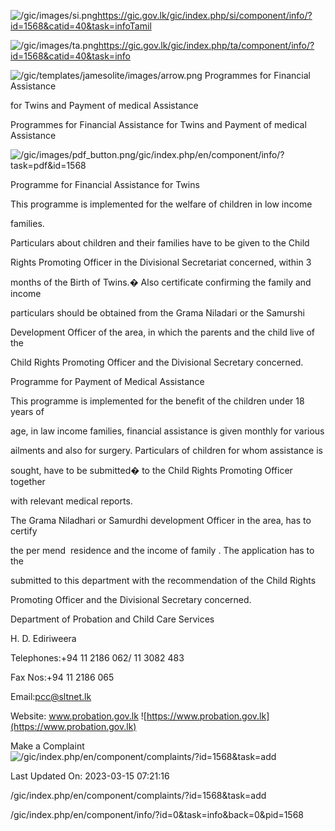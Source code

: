 <!-- Source: https://gic.gov.lk/gic/index.php/en/component/info/?id=1568&catid=40&task=info -->

![/gic/images/si.png](/gic/images/si.png)https://gic.gov.lk/gic/index.php/si/component/info/?id=1568&catid=40&task=infoTamil

![/gic/images/ta.png](/gic/images/ta.png)https://gic.gov.lk/gic/index.php/ta/component/info/?id=1568&catid=40&task=info

![/gic/templates/jamesolite/images/arrow.png](/gic/templates/jamesolite/images/arrow.png) Programmes for Financial Assistance

for Twins and Payment of medical Assistance

Programmes for Financial Assistance for Twins and Payment of medical Assistance

![/gic/images/pdf_button.png](/gic/images/pdf_button.png)/gic/index.php/en/component/info/?task=pdf&id=1568

Programme for Financial Assistance for Twins

This programme is implemented for the welfare of children in low income

families.

Particulars about children and their families have to be given to the Child

Rights Promoting Officer in the Divisional Secretariat concerned, within 3

months of the Birth of Twins.� Also certificate confirming the family and income

particulars should be obtained from the Grama Niladari or the Samurshi

Development Officer of the area, in which the parents and the child live of the

Child Rights Promoting Officer and the Divisional Secretary concerned.

Programme for Payment of Medical Assistance

This programme is implemented for the benefit of the children under 18 years of

age, in law income families, financial assistance is given monthly for various

ailments and also for surgery. Particulars of children for whom assistance is

sought, have to be submitted� to the Child Rights Promoting Officer together

with relevant medical reports.

The Grama Niladhari or Samurdhi development Officer in the area, has to certify

the per mend  residence and the income of family . The application has to the

submitted to this department with the recommendation of the Child Rights

Promoting Officer and the Divisional Secretary concerned.

Department of Probation and Child Care Services

H. D. Ediriweera

Telephones:+94 11 2186 062/ 11 3082 483

Fax Nos:+94 11 2186 065

Email:pcc@sltnet.lk

Website: www.probation.gov.lk ![https://www.probation.gov.lk](https://www.probation.gov.lk)

Make a Complaint ![/gic/index.php/en/component/complaints/?id=1568&task=add](/gic/index.php/en/component/complaints/?id=1568&task=add)

Last Updated On: 2023-03-15 07:21:16

/gic/index.php/en/component/complaints/?id=1568&task=add

/gic/index.php/en/component/info/?id=0&task=info&back=0&pid=1568